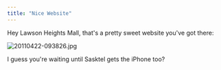 ```yaml
---
title: "Nice Website"
---
```

<p>Hey Lawson Heights Mall, that's a pretty sweet website you've got there:</p>
<p><img src="https://chrisenns.com/wp-content/uploads/2011/04/20110422-093826.jpg" alt="20110422-093826.jpg" class="aligncenter size-full" /></p>
<p>I guess you're waiting until Sasktel gets the iPhone too?</p>

